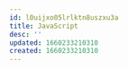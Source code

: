 ```yaml
---
id: l0uijxo05lrlktn8uszxu3a
title: JavaScript
desc: ''
updated: 1660233210310
created: 1660233210310
---
```

